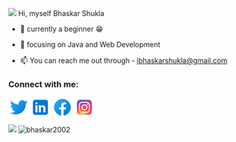<img src="https://camo.githubusercontent.com/e8e7b06ecf583bc040eb60e44eb5b8e0ecc5421320a92929ce21522dbc34c891/68747470733a2f2f6d656469612e67697068792e636f6d2f6d656469612f6876524a434c467a6361737252346961377a2f67697068792e676966" width="20px"> Hi, myself Bhaskar Shukla
- 👀 currently a beginner 😁
- 🌱 focusing on Java and Web Development

- 📫 You can reach me out through - ibhaskarshukla@gmail.com


<h3 align="left">Connect with me:</h3>
<p align="left">
<a href="https://twitter.com/bhaskar920" target="blank"><img align="center" src="https://github.com/kaal-coder/kaal-coder/blob/main/twitter.png" alt="" height="40" width="40" /></a>
<a href="https://www.linkedin.com/in/shuklaji9/" target="blank"><img align="center" src="https://github.com/kaal-coder/kaal-coder/blob/main/linkedin.png" alt="" height="40" width="40" /></a>
<a href="https://www.facebook.com/profile.php?id=100010623729331" target="blank"><img align="center" src="https://github.com/kaal-coder/kaal-coder/blob/main/facebook.png" alt="" height="40" width="40" /></a>
<a href="https://www.instagram.com/bhaskarshukla02/" target="blank"><img align="center" src="https://github.com/kaal-coder/kaal-coder/blob/main/instagram.png" alt="bhaskarshukla02" height="40" width="40" /></a>
</p>


<img src="https://github-readme-stats.vercel.app/api?username=shuklaji02&&show_icons=true&title_color=0BFB2B&icon_color=bb2acf&text_color=daf7dc&bg_color=090D5E">

<img src="https://komarev.com/ghpvc/?username=bhaskar2002&label=Profile%20views&color=7900FF&style=flat" alt="bhaskar2002"/>
